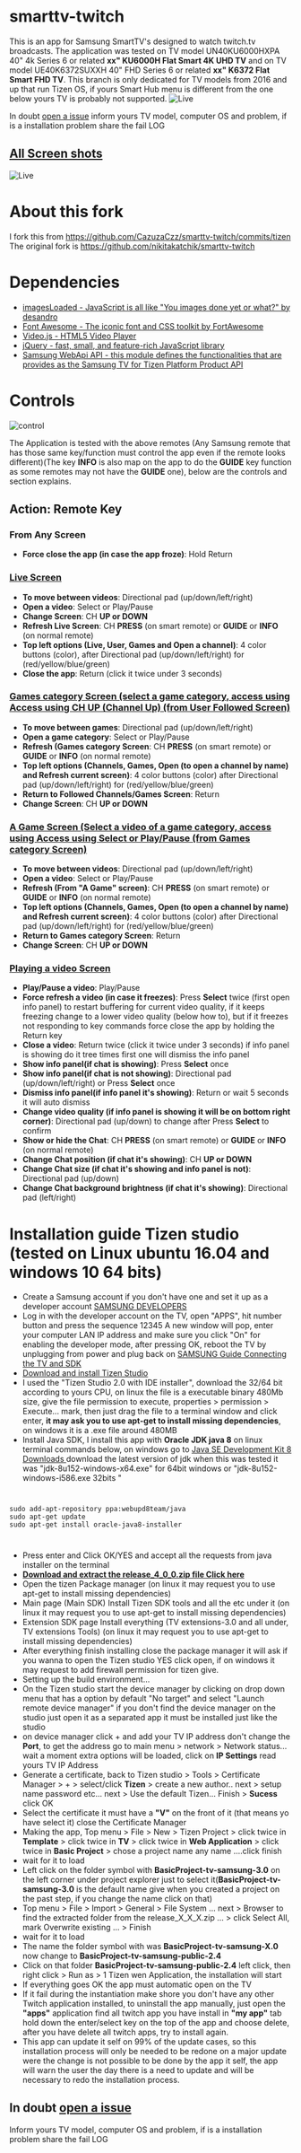 smarttv-twitch
==============

This is an app for Samsung SmartTV's designed to watch twitch.tv broadcasts.
The application was tested on TV model UN40KU6000HXPA 40" 4k Series 6 or related **xx" KU6000H Flat Smart 4K UHD TV** and on TV model UE40K6372SUXXH 40" FHD Series 6 or related **xx" K6372 Flat Smart FHD TV**.
This branch is only dedicated for TV models from 2016 and up that run Tizen OS, if yours Smart Hub menu is different from the one below yours TV is probably not supported.
![Live](https://bhb27.github.io/smarttv-twitch/screenshot/smarthub.jpeg)

In doubt [open a issue](https://github.com/bhb27/smarttv-twitch/issues/new) inform yours TV model, computer OS and problem, if is a installation problem share the fail LOG

## [All Screen shots](https://github.com/bhb27/smarttv-twitch/tree/master/screenshot)
![Live](https://bhb27.github.io/smarttv-twitch/screenshot/animated.gif)

About this fork
===============

I fork this from https://github.com/CazuzaCzz/smarttv-twitch/commits/tizen
The original fork is https://github.com/nikitakatchik/smarttv-twitch

Dependencies
==============
* [imagesLoaded - JavaScript is all like "You images done yet or what?" by desandro](https://github.com/desandro/imagesloaded)
* [Font Awesome - The iconic font and CSS toolkit by FortAwesome](https://github.com/FortAwesome/Font-Awesome)
* [Video.js - HTML5 Video Player](https://github.com/videojs/video.js)
* [jQuery - fast, small, and feature-rich JavaScript library](https://code.jquery.com/jquery/)
* [Samsung WebApi API - this module defines the functionalities that are provides as the Samsung TV for Tizen Platform Product API](http://developer.samsung.com/tv/develop/api-references/samsung-product-api-references/webapi-api)

Controls
==============
![control](https://bhb27.github.io/smarttv-twitch/screenshot/controler.png)

The Application is tested with the above remotes (Any Samsung remote that has those same key/function must control the app even if the remote looks different)(The key **INFO** is also map on the app to do the **GUIDE** key function as some remotes may not have the **GUIDE** one), below are the controls and section explains.

## Action: Remote Key
### From Any Screen
* **Force close the app (in case the app froze)**: Hold Return

### [Live Screen](https://bhb27.github.io/smarttv-twitch/screenshot/All.png)
* **To move between videos**: Directional pad (up/down/left/right)
* **Open a video**: Select or Play/Pause
* **Change Screen**: CH **UP or DOWN**
* **Refresh Live Screen**: CH **PRESS** (on smart remote) or **GUIDE** or **INFO** (on normal remote) 
* **Top left options (Live, User, Games and Open a channel)**: 4 color buttons (color), after Directional pad (up/down/left/right) for (red/yellow/blue/green)
* **Close the app**: Return (click it twice under 3 seconds)

### [Games category Screen (select a game category, access using Access using CH UP (Channel Up) (from User Followed Screen)](https://bhb27.github.io/smarttv-twitch/screenshot/Games.png)
* **To move between games**: Directional pad (up/down/left/right)
* **Open a game category**: Select or Play/Pause
* **Refresh (Games category Screen**: CH **PRESS** (on smart remote) or **GUIDE** or **INFO** (on normal remote) 
* **Top left options (Channels, Games, Open (to open a channel by name) and Refresh current screen)**: 4 color buttons (color) after Directional pad (up/down/left/right) for (red/yellow/blue/green)
* **Return to Followed Channels/Games Screen**: Return
* **Change Screen**: CH **UP or DOWN**

### [A Game Screen (Select a video of a game category, access using Access using Select or Play/Pause (from Games category Screen)](https://bhb27.github.io/smarttv-twitch/screenshot/A_Game.png)
* **To move between videos**: Directional pad (up/down/left/right)
* **Open a video**: Select or Play/Pause
* **Refresh (From "A Game" screen)**: CH **PRESS** (on smart remote) or **GUIDE** or **INFO** (on normal remote) 
* **Top left options (Channels, Games, Open (to open a channel by name) and Refresh current screen)**: 4 color buttons (color) after Directional pad (up/down/left/right) for (red/yellow/blue/green)
* **Return to Games category Screen**: Return
* **Change Screen**: CH **UP or DOWN**

### [Playing a video Screen](https://bhb27.github.io/smarttv-twitch/screenshot/playing.jpg)
* **Play/Pause a video**: Play/Pause
* **Force refresh a video (in case it freezes)**: Press **Select** twice (first open info panel) to restart buffering for current video quality, if it keeps freezing change to a lower video quality (below how to), but if it freezes not responding to key commands force close the app by holding the Return key
* **Close a video**: Return twice (click it twice under 3 seconds) if info panel is showing do it tree times first one will dismiss the info panel
* **Show info panel(if chat is showing)**: Press **Select** once
* **Show info panel(if chat is not showing)**: Directional pad (up/down/left/right) or Press **Select** once
* **Dismiss info panel(if info panel it's showing)**: Return or wait 5 seconds it will auto dismiss
* **Change video quality (if info panel is showing it will be on bottom right corner)**: Directional pad (up/down) to change after Press **Select** to confirm
* **Show or hide the Chat**: CH **PRESS** (on smart remote) or **GUIDE** or **INFO** (on normal remote) 
* **Change Chat position (if chat it's showing)**: CH **UP or DOWN**
* **Change Chat size (if chat it's showing and info panel is not)**: Directional pad (up/down)
* **Change Chat background brightness (if chat it's showing)**: Directional pad (left/right)

Installation guide Tizen studio (tested on Linux ubuntu 16.04 and windows 10 64 bits)
==============

* Create a Samsung account if you don't have one and set it up as a developer account [SAMSUNG DEVELOPERS](http://developer.samsung.com/home.do)
* Log in with the developer account on the TV, open "APPS", hit number button and press the sequence 12345 A new window will pop, enter your computer LAN IP address and make sure you click "On" for enabling the developer mode, after pressing OK, reboot the TV by unplugging from power and plug back on [SAMSUNG Guide Connecting the TV and SDK](http://developer.samsung.com/tv/develop/getting-started/using-sdk/tv-device)
* [Download and install Tizen Studio](https://developer.tizen.org/development/tizen-studio/download)
* I used the "Tizen Studio 2.0 with IDE installer", download the 32/64 bit according to yours CPU, on linux the file is a executable binary 480Mb size, give the file permission to execute, properties >  permission > Execute... mark, then just drag the file to a terminal window and click enter, **it may ask you to use apt-get to install missing dependencies**, on windows it is a .exe file around 480MB
* Install Java SDK, I install this app with **Oracle JDK java 8** on linux terminal commands below, on windows go to [Java SE Development Kit 8 Downloads
](http://www.oracle.com/technetwork/java/javase/downloads/jdk8-downloads-2133151.html) download the latest version of jdk when this was tested it was "jdk-8u152-windows-x64.exe" for 64bit windows or "jdk-8u152-windows-i586.exe 32bits
"
#

	sudo add-apt-repository ppa:webupd8team/java
	sudo apt-get update
	sudo apt-get install oracle-java8-installer

#
* Press enter and Click OK/YES and accept all the requests from java installer on the terminal
* **[Download and extract the release_4_0_0.zip file Click here](https://github.com/bhb27/smarttv-twitch/releases/download/4.0.0/release_4_0_0.zip)**
* Open the tizen Package manager (on linux it may request you to use apt-get to install missing dependencies)
* Main page (Main SDK) Install Tizen SDK tools and all the etc under it (on linux it may request you to use apt-get to install missing dependencies)
* Extension SDK page Install everything (TV extensions-3.0 and all under, TV extensions Tools) (on linux it may request you to use apt-get to install missing dependencies)
* After everything finish installing close the package manager it will ask if you wanna to open the Tizen studio YES click open, if on windows it may request to add firewall permission for tizen give.
* Setting up the build environment...
* On the Tizen studio start the device manager by clicking on drop down menu that has a option by default "No target" and select "Launch remote device manager" if you don't find the device manager on the studio just open it as a separated app it must be installed just like the studio
* on device manager click + and add your TV IP address don't change the **Port**, to get the address go to main menu > network > Network status... wait a moment extra options will be loaded, click on **IP Settings** read yours TV IP Address
* Generate a certificate, back to Tizen studio > Tools > Certificate Manager > + > select/click **Tizen** > create a new author.. next > setup name password etc... next > Use the default Tizen... Finish > **Sucess** click OK
* Select the certificate it must have a **"V"** on the front of it (that means yo have select it) close the Certificate Manager
* Making the app, Top menu > File > New > Tizen Project > click twice in **Template** > click twice in **TV** > click twice in **Web Application** > click twice in **Basic Project** > chose a project name any name ....click finish
* wait for it to load
* Left click on the folder symbol with **BasicProject-tv-samsung-3.0** on the left corner under project explorer just to select it(**BasicProject-tv-samsung-3.0** is the default name give when you created a project on the past step, if you change the name click on that)
* Top menu > File > Import > General > File System ... next > Browser to find the extracted folder from the release_X_X_X.zip ... > click Select All, mark Overwrite existing ... > Finish
* wait for it to load
* The name  the folder symbol with was **BasicProject-tv-samsung-X.0** now change to **BasicProject-tv-samsung-public-2.4**
* Click on that folder **BasicProject-tv-samsung-public-2.4** left click, then right click > Run as > 1 Tizen wen Application, the installation will start
* If everything goes OK the app must automatic open on the TV
* If it fail during the instantiation make shore you don't have any other Twitch application installed, to uninstall the app manually, just open the **"apps"** application find all twitch app you have install in **"my app"** tab hold down the enter/select key on the top of the app and choose delete, after you have delete all twitch apps, try to install again.
* This app can update it self on 99% of the update cases, so this installation process will only be needed to be redone on a major update were the change is not possible to be done by the app it self, the app will warn the user the day there is a need to update and will be necessary to redo the installation process.

## In doubt [open a issue](https://github.com/bhb27/smarttv-twitch/issues/new)
Inform yours TV model, computer OS and problem, if is a installation problem share the fail LOG
